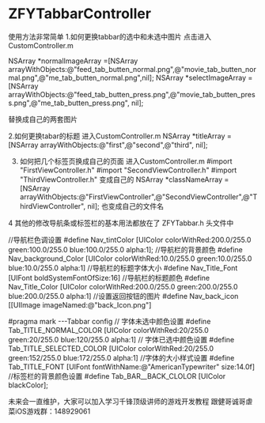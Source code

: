 # ZFYTabbarController
使用方法非常简单
1.如何更换tabbar的选中和未选中图片
点击进入CustomController.m

NSArray *normalImageArray =[NSArray arrayWithObjects:@"feed_tab_butten_normal.png",@"movie_tab_butten_normal.png",@"me_tab_butten_normal.png",nil];
NSArray *selectImageArray =[NSArray arrayWithObjects:@"feed_tab_butten_press.png",@"movie_tab_butten_press.png",@"me_tab_butten_press.png", nil];

替换成自己的两套图片

2.如何更换tabar的标题
进入CustomController.m
NSArray *titleArray =[NSArray arrayWithObjects:@"first",@"second",@"third", nil];

3. 如何把几个标签页换成自己的页面
进入CustomController.m
#import "FirstViewController.h"
#import "SecondViewController.h"
#import "ThirdViewController.h"
变成自己的
NSArray  *classNameArray =[NSArray arrayWithObjects:@"FirstViewController",@"SecondViewController",@"ThirdViewController", nil];
也变成自己的文件名



4 其他的修改导航条或标签栏的基本用法都放在了
ZFYTabbar.h  头文件中

//导航栏色调设置
#define Nav_tintColor     [UIColor colorWithRed:200.0/255.0 green:100.0/255.0 blue:100.0/255.0 alpha:1];
//导航栏的背景颜色
#define Nav_background_Color   [UIColor colorWithRed:10.0/255.0 green:10.0/255.0 blue:10.0/255.0 alpha:1]
//导航栏的标题字体大小
#define Nav_Title_Font            [UIFont boldSystemFontOfSize:16]
//导航栏的标题颜色
#define Nav_Title_Color           [UIColor colorWithRed:200.0/255.0 green:200.0/255.0 blue:200.0/255.0 alpha:1]
//设置返回按钮的图片
#define Nav_back_icon            [[UIImage imageNamed:@"back_Icon.png"] 


#pragma mark  ---Tabbar   config
// 字体未选中颜色设置
#define Tab_TITLE_NORMAL_COLOR   [UIColor colorWithRed:20/255.0 green:20/255.0 blue:120/255.0 alpha:1]
// 字体已选中颜色设置
#define Tab_TITLE_SELECTED_COLOR [UIColor colorWithRed:20/255.0 green:152/255.0 blue:172/255.0 alpha:1]
//字体的大小样式设置
#define Tab_TITLE_FONT           [UIFont fontWithName:@"AmericanTypewriter" size:14.0f]
//标签栏的背景颜色设置
#define Tab_BAR__BACK_CLOLOR     [UIColor blackColor];

未来会一直维护，大家可以加入学习千锋顶级讲师的游戏开发教程   跟健哥诚哥虐菜iOS游戏群：148929061   
